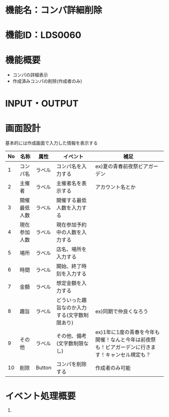 # 機能名：コンパ詳細削除
# 機能ID：LDS0060
# 機能概要
* コンパの詳細表示
* 作成済みコンパの削除(作成者のみ)
# INPUT・OUTPUT

# 画面設計
基本的には作成画面で入力した情報を表示する

|No|名称|属性|イベント|補足|
|---|---|---|---|---|
|1|コンパ名|ラベル|コンパ名を入力する|ex)夏の青春前夜祭ビアガーデン|
|2|主催者|ラベル|主催者名を表示する|アカウント名とか|
|3|開催最低人数|ラベル|開催する最低人数を入力する||
|4|現在参加人数|ラベル|現在参加予約中の人数を入力する||
|5|場所|ラベル|店名、場所を入力する||
|6|時間|ラベル|開始、終了時刻を入力する||
|7|金額|ラベル|想定金額を入力する||
|8|趣旨|ラベル|どういった趣旨なのか入力する(文字数制限あり)|ex)同期で仲良くなろう|
|9|その他|ラベル|その他、備考(文字数制限なし)|ex)1年に1度の青春を今年も開催！なんと今年は前夜祭も！ビアガーデンに行きます！キャンセル規定も？|
|10|削除|Button|コンパを削除する|作成者のみ可能|

# イベント処理概要
1.
